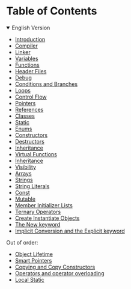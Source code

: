 # Table of Contents 
<details open>
  <summary>English Version</summary>

- [Introduction](Part1.md#introduction)
- [Compiler](Part1.md#compiler)
- [Linker](Part1.md#linker)
- [Variables](Part1.md#variables)
- [Functions](Part1.md#functions)
- [Header Files](Part1.md#header-files)
- [Debug](Part1.md#debug)
- [Conditions and Branches](Part1.md#conditions-and-branches)
- [Loops](Part1.md#loops)
- [Control Flow](Part1.md#control-flow)
- [Pointers](Part1.md#pointers)
- [References](Part1.md#references)
- [Classes](Part1.md#classes)
- [Static](Part1.md#static)
- [Enums](Part1.md#enums)
- [Constructors](Part2.md#constructors)
- [Destructors](Part2.md#destructors)
- [Inheritance](Part2.md#inheritance)
- [Virtual Functions](Part2.md#virtual-functions)
- [Inheritance](Part2.md#inheritance)
- [Visibility](Part2.md#visibility)
- [Arrays](Part2.md#arrays)
- [Strings](Part2.md#strings)
- [String Literals](Part2.md#string-literals)
- [Const](Part3.md#const)
- [Mutable](Part3.md#mutable)
- [Member Initializer Lists](Part3.md#member-initializer-lists)
- [Ternary Operators](Part3.md#ternary-operators)
- [Create Instantiate Objects](Part3.md#create-instantiate-objects)
- [The New keyword](Part3.md#the-new-keyword)
- [Implicit Conversion and the Explicit keyword](Part3.md#implicit-conversion-and-the-explicit-keyword)

Out of order:

- [Object Lifetime](Part4.md#object-lifetime)
- [Smart Pointers](Part4.md#smart-pointers)
- [Copying and Copy Constructors](Part4.md#copying-and-copy-constructors)
- [Operators and operator overloading](Part4.md#operators-and-operator-overloading)
- [Local Static](Part4.md#local-static)

</details>


